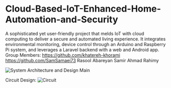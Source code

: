 # Cloud-Based-IoT-Enhanced-Home-Automation-and-Security
A sophisticated yet user-friendly project that melds IoT with cloud computing to deliver a secure and automated living experience. It integrates environmental monitoring, device control through an Arduino and Raspberry Pi system, and leverages a Laravel backend with a web and Android app. 
Group Members:
https://github.com/khatereh-khorami
https://github.com/SamSamaei73
Rasool Abareyan
Samir Ahmad Rahimy

![System Architecture and Design Main](https://github.com/hamzeh-kabuli/Cloud-Based-IoT-Enhanced-Home-Automation-and-Security/assets/46210369/b68d3ed8-dd23-4b9f-bce0-1c6883def8ab)

Circuit Design:
![Circuit](https://github.com/hamzeh-kabuli/Cloud-Based-IoT-Enhanced-Home-Automation-and-Security/assets/46210369/8aede21f-3f89-49fb-b97e-b38eb2565b30)
